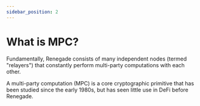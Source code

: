 ```yaml
---
sidebar_position: 2
---
```


# What is MPC?

Fundamentally, Renegade consists of many independent nodes (termed "relayers")
that constantly perform multi-party computations with each other.

A multi-party computation (MPC) is a core cryptographic primitive that has been
studied since the early 1980s, but has seen little use in DeFi before Renegade.
